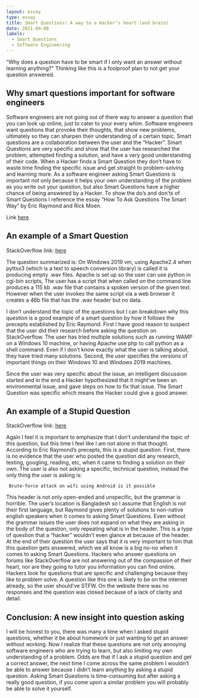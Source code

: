 ```yaml
---
layout: essay
type: essay
title: Smart Questions! A way to a Hacker’s heart (and brain)
date: 2021-09-08
labels:
  - Smart Questions
  - Software Engineering
---
```



“Why does a question have to be smart if I only want an answer without
learning anything?" Thinking like this is a foolproof plan to not get
your question answered.


Why smart questions important for software engineers
----------------------------------

Software engineers are not going out of there
way to answer a question that you can look up online, just to cater to
your every whim. Software engineers want questions that provoke their
thoughts, that show new problems, ultimately so they can sharpen their
understanding of a certain topic. Smart questions are a collaboration
between the user and the “Hacker”. Smart Questions are very specific and
show that the user has researched the problem, attempted finding a
solution, and have a very good understanding of their code. When a
Hacker finds a Smart Question they don’t have to waste time finding the
specific issue and get straight to problem-solving and learning more. As
a software engineer asking Smart Questions is important not only because
it helps your own understanding of the problem as you write out your
question, but also Smart Questions have a higher chance of being
answered by a Hacker. To show the do’s and don’ts of Smart Questions I
reference the essay “How To Ask Questions The Smart Way” by Eric Raymond
and Rick Moen.

Link [here](http://www.catb.org/esr/faqs/smart-questions.html)

An example of a Smart Question
------------------------------

StackOverflow link:
[here](https://stackoverflow.com/questions/68591360/on-windows-server-2019-pyttsx3-called-via-cgi-apache-produces-empty-wav-files)

The question summarized is: On Windows 2019 vm, using Apache2.4 when
pyttsx3 (which is a text to speech conversion library) is called it is
producing empty .wav files. Apache is set up so the user can use python
in cgi-bin scripts, The user has a script that when called on the command
line produces a 115 kb .wav file that contains a spoken version of the given
text. However when the user invokes the same script via a web browser it
creates a 46b file that has the .wav header but no data.

I don’t understand the topic of the questions but I can breakdown why
this question is a good example of a smart question by how it follows
the precepts established by Eric Raymond. First I have good reason to
suspect that the user did their research before asking the question on
StackOverflow. The user has tried multiple solutions such as running
WAMP on a Windows 10 machine, or having Apache use php to call python as
a shell command. Even if I don’t know exactly what the user is talking
about, they have tried many solutions. Second, the user specifies the
versions of important things on their Windows 10 and Windows 2019
machines.

Since the user was very specific about the issue, an intelligent
discussion started and in the end a Hacker hypothesized that it might’ve
been an environmental issue, and gave steps on how to fix that issue.
The Smart Question was specific which means the Hacker could give a good answer.

An example of a Stupid Question
-------------------------------

StackOverflow link:
[here](https://stackoverflow.com/questions/69124676/brute-force-on-wifi-with-python-using-android-is-it-possible)

Again I feel it is important to emphasize that I don’t understand the
topic of this question, but this time I feel like I am not alone in that
thought. According to Eric Raymond’s precepts, this is a stupid
question. First, there is no evidence that the user who posted the
question did any research, testing, googling, reading, etc, when it came
to finding a solution on their own. The user is also not asking a
specific, technical question, instead the only thing the user is asking
is:

     Brute-force attack on wifi using Android is it possible

This header is not only open-ended and unspecific, but the grammar is
horrible. The user’s location is Bangladesh so I assume that English is
not their first language, but Raymond gives plenty of solutions to
non-native english speakers when it comes to asking Smart Questions.
Even without the grammar issues the user does not expand on what they are
asking in the body of the question, only repeating what is in the
header. This is a type of question that a “hacker” wouldn’t even glance
at because of the header. At the end of their question the user says
that it is very important to him that this question gets answered, which
we all know is a big no-no when it comes to asking Smart Questions.
Hackers who answer questions on forums like StackOverflow are not
answering out of the compassion of their heart, nor are they going to
tutor you information you can find online. Hackers look for
questions that are specific and challenging because they like to problem
solve. A question like this one is likely to be on the internet already,
so the user should’ve STFW. On the website there was no responses and
the question was closed because of a lack of clarity and detail.

Conclusion: A new insight into question asking
----------------------------------------------

I will be honest to you, there was many a time when I asked stupid
questions, whether it be about homework or just wanting to get an answer
without working. Now I realize that these questions are not only
annoying software engineers who are trying to learn, but also limiting
my own understanding of a problem. Odds are that if I ask a stupid
question and get a correct answer, the next time I come across the same
problem I wouldn’t be able to answer because I didn’t learn anything by
asking a stupid question. Asking Smart Questions is time-consuming but
after asking a really good question, if you come upon a similar problem
you will probably be able to solve it yourself.
